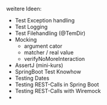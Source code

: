 weitere Ideen:
* Test Exception handling
* Test Logging
* Test Filehandling (@TemDir)
* Mocking
  * argument cator
  * matcher / real value
  * verifyNoMoreInteraction
* AssertJ (mini-kurs)
* SpringBoot Test Knowhow
* Testing Dates
* Testing REST-Calls in Spring Boot
* Testing REST-Calls with Wiremock
* 
